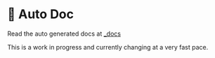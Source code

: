 # 🚀 Auto Doc

Read the auto generated docs at [_docs](/_docs)

This is a work in progress and currently changing at a very fast pace.
